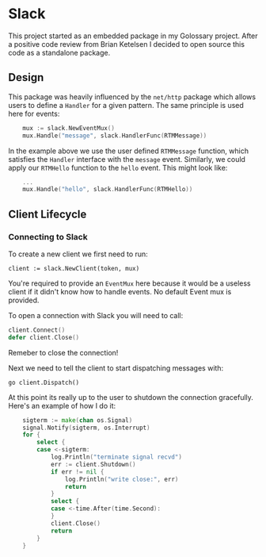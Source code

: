 # Slack

This project started as an embedded package in my Golossary project. After a positive code review from Brian Ketelsen I decided to open source this code as a standalone package.

## Design

This package was heavily influenced by the `net/http` package which allows users to define a `Handler` for a given pattern. The same principle is used here for events:

``` go
    mux := slack.NewEventMux()
    mux.Handle("message", slack.HandlerFunc(RTMMessage))
```

In the example above we use the user defined `RTMMessage` function, which satisfies the `Handler` interface with the `message` event. Similarly, we could apply our  `RTMHello` function to the `hello` event. This might look like:

``` go
    ...
    mux.Handle("hello", slack.HandlerFunc(RTMHello))
```

## Client Lifecycle

### Connecting to Slack

To create a new client we first need to run:

`client := slack.NewClient(token, mux)`

You're required to provide an `EventMux` here because it would be a useless client if it didn't know how to handle events. No default Event mux is provided.

To open a connection with Slack you will need to call:
``` go
client.Connect()
defer client.Close()
```

Remeber to close the connection! 

Next we need to tell the client to start dispatching messages with:

`go client.Dispatch()`

At this point its really up to the user to shutdown the connection gracefully. Here's an example of how I do it:

```go
	sigterm := make(chan os.Signal)
	signal.Notify(sigterm, os.Interrupt)
	for {
		select {
		case <-sigterm:
			log.Println("terminate signal recvd")
			err := client.Shutdown()
			if err != nil {
				log.Println("write close:", err)
				return
			}
			select {
			case <-time.After(time.Second):
			}
			client.Close()
			return
		}
	}
```